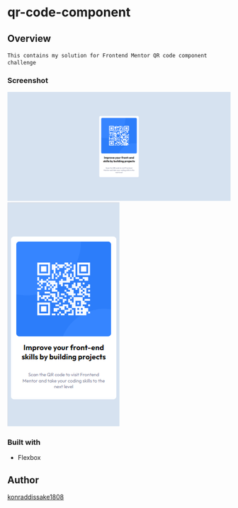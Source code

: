 # qr-code-component

## Overview
    This contains my solution for Frontend Mentor QR code component challenge

### Screenshot

![](/image/Screenshot.PNG)
![](/image/Screenshot_mobile.PNG)

### Built with
- Flexbox

## Author
[konraddissake1808](https://www.frontendmentor.io/profile/konraddissake1808)